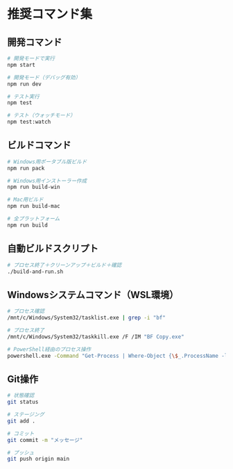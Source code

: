 # 推奨コマンド集

## 開発コマンド
```bash
# 開発モードで実行
npm start

# 開発モード（デバッグ有効）
npm run dev

# テスト実行
npm test

# テスト（ウォッチモード）
npm test:watch
```

## ビルドコマンド
```bash
# Windows用ポータブル版ビルド
npm run pack

# Windows用インストーラー作成
npm run build-win

# Mac用ビルド
npm run build-mac

# 全プラットフォーム
npm run build
```

## 自動ビルドスクリプト
```bash
# プロセス終了＋クリーンアップ＋ビルド＋確認
./build-and-run.sh
```

## Windowsシステムコマンド（WSL環境）
```bash
# プロセス確認
/mnt/c/Windows/System32/tasklist.exe | grep -i "bf"

# プロセス終了
/mnt/c/Windows/System32/taskkill.exe /F /IM "BF Copy.exe"

# PowerShell経由のプロセス操作
powershell.exe -Command "Get-Process | Where-Object {\$_.ProcessName -like '*bf*'} | Stop-Process -Force"
```

## Git操作
```bash
# 状態確認
git status

# ステージング
git add .

# コミット
git commit -m "メッセージ"

# プッシュ
git push origin main
```